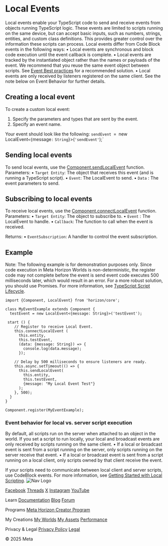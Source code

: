 # Local Events

 Local events enable your TypeScript code to send and receive events from objects
running TypeScript logic. These events are limited to scripts running on the
same device, but can accept basic inputs, such as numbers, strings, entities, and
custom class definitions. This provides greater control over the information
these scripts can process. Local events differ from Code Block events in the following ways:
• Local events are synchronous and block code execution until the event callback
is complete.
• Local events are tracked by the instantiated object rather than the names or
payloads of the event. We recommend that you reuse the same event object between
scripts. See [Event Best practices](https://developers.meta.com/horizon-worlds/learn/documentation/typescript/events/events-best-practices/) for a recommended solution.
• Local events are only received by listeners registered on the same client. See
the note below on Event Behavior for further details.

  
## Creating a local event

 To create a custom local event:
1. Specify the parameters and types that are sent by the event.
2. Specify an event name.

 Your event should look like the following:  `sendEvent `=` `new` `LocalEvent`<{`message`:` `String`}>(`'sendEvent'`);`  
## Sending local events

 To send local events, use the [Component.sendLocalEvent](https://developers.meta.com/horizon-worlds/reference/2.0.0/core_component#sendlocalevent) function. Parameters:
• `Target Entity`: The object that receives this event (and is running a TypeScript script).
• `Event`: The LocalEvent to send.
• `Data` : The event parameters to send.

  
## Subscribing to local events

 To receive local events, use the [Component.connectLocalEvent](https://developers.meta.com/horizon-worlds/reference/2.0.0/core_component#connectlocalevent) function. Parameters:
• `Target Entity`: The object to subscribe to.
• `Event` : The LocalEvent to handle.
• `Callback`: The function to call when the event is received.

 Returns:
• `EventSubscription`: A handler to control the event subscription.

  
## Example

 Note: The following example is for demonstration purposes only. Since code execution
in Meta Horizon Worlds is non-deterministic, the register code may not complete
before the event is send event code executes 500 milliseconds later, which
would result in an error. For a more robust solution, you should use Promises. For
more information, see [TypeScript Script Lifecycle](https://developers.meta.com/horizon-worlds/learn/documentation/typescript/typescript-script-lifecycle/).  
```
import {Component, LocalEvent} from 'horizon/core';

class MyEventExample extends Component {
  testEvent = new LocalEvent<{message: String}>('testEvent');

 start () {
    // Register to receive Local Event.
    this.connectLocalEvent (
      this.entity,
      this.testEvent,
      (data: {message: String}) => {
        console.log(data.message);
      });

    // Delay by 500 milliseconds to ensure listeners are ready.
    this.async.setTimeout(() => {
      this.sendLocalEvent(
        this.entity,
        this.testEvent,
        {message: "My Local Event Test"}
      );
    }, 500);
  }
}

Component.register(MyEventExample);
```
  
### Event behavior for local vs. server script execution

 By default, all scripts run on the server when attached to an object in the
world. If you set a script to run locally, your local and broadcast events are only
received by scripts running on the same client.
• If a local or broadcast event is sent from a script running on the server, only
scripts running on the server receive that event.
• If a local or broadcast event is sent from a script running on a local client,
only scripts owned by that client receive the event.

 If your scripts need to communicate between local client and server scripts, use
CodeBlock events. For more information, see [Getting Started with Local Scripting](https://developers.meta.com/horizon-worlds/learn/documentation/typescript/local-scripting/getting-started-with-local-scripting).    ![Nav Logo](https://static.xx.fbcdn.net/rsrc.php/yE/r/3SoBlk8EqOQ.svg)


[Facebook](https://www.facebook.com/MetaHorizon/)
[Threads](https://www.threads.com/@metahorizon)
[X](https://x.com/MetaHorizon)
[Instagram](https://www.instagram.com/metahorizon/)
[YouTube](https://www.youtube.com/@MetaQuestVR)

 Learn
[Documentation](https://developers.meta.com/horizon-worlds/learn/documentation/)
[Blog](https://developers.meta.com/horizon/blog/)
[Forum](https://communityforums.atmeta.com/t5/Creator-Forum/ct-p/Meta_Horizon_Creator_Forums)

 Programs
[Meta Horizon Creator Program](https://developers.meta.com/horizon-worlds/programs/)

 My Creations
[My Worlds](https://horizon.meta.com/creator/worlds_all/?utm_source=horizon_worlds_creator)
[My Assets](https://horizon.meta.com/creator/assets/?utm_source=horizon_worlds_creator)
[Performance](https://horizon.meta.com/creator/performance/traces/?utm_source=horizon_worlds_creator)

 Privacy & Legal
[Privacy Policy](https://www.meta.com/legal/privacy-policy/)
[Legal](https://www.meta.com/legal/supplemental-terms-of-service/)

 © 2025 Meta
